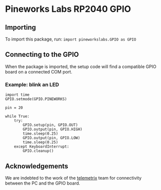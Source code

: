 # Pineworks Labs RP2040 GPIO

## Importing

To import this package, run: `import pineworkslabs.GPIO as GPIO`

## Connecting to the GPIO

When the package is imported, the setup code will find a compatible GPIO board on a connected COM port.

### Example: blink an LED

```
import time
GPIO.setmode(GPIO.PINEWORKS)

pin = 20

while True:
    try:
        GPIO.setup(pin, GPIO.OUT)
        GPIO.output(pin, GPIO.HIGH)
        time.sleep(0.25)
        GPIO.output(pin, GPIO.LOW)
        time.sleep(0.25)
    except KeyboardInterrupt:
        GPIO.cleanup()
```

## Acknowledgements

We are indebted to the work of the [telemetrix](https://pypi.org/project/telemetrix-rpi-pico/) team for connectivity between the PC and the GPIO board.
